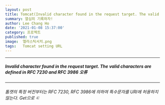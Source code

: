 ```yaml
---
layout: post
title: Tomcat(Invalid character found in the request target. The valid characters are defined in RFC 7230 and RFC 3986)
summary: 열심히 기록하자!
author: Lee Chang Ho
date: '2021-01-08 15:37:00'
category: 프로젝트
published: true
image:  엘라스틱서치.png
tags:   Tomcat setting URL
---
```


 ---
##### Invalid character found in the request target. The valid characters are defined in RFC 7230 and RFC 3986 오류
 ---
###### 톰캣의 특정 버전부터는 RFC 7230, RFC 3986에 의하여 특수문자를 URI에 허용하지 않는다. Get으로 ㄷ
<!--stackedit_data:
eyJoaXN0b3J5IjpbMjEzNDc5NDc5NV19
-->